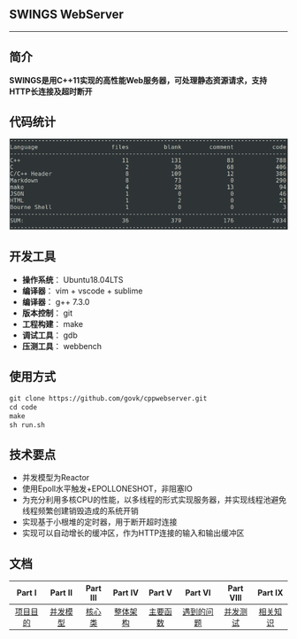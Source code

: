 ## SWINGS WebServer

---

## 简介
**SWINGS是用C++11实现的高性能Web服务器，可处理静态资源请求，支持HTTP长连接及超时断开** 

## 代码统计
![](./doc/img/代码统计.png)

## 开发工具
- **操作系统**： Ubuntu18.04LTS
- **编译器**： vim + vscode + sublime
- **编译器**： g++ 7.3.0
- **版本控制**： git
- **工程构建**： make
- **调试工具**： gdb
- **压测工具**： webbench

## 使用方式
```shell
git clone https://github.com/govk/cppwebserver.git
cd code
make
sh run.sh
```

## 技术要点
- 并发模型为Reactor
- 使用Epoll水平触发+EPOLLONESHOT，非阻塞IO
- 为充分利用多核CPU的性能，以多线程的形式实现服务器，并实现线程池避免线程频繁创建销毁造成的系统开销
- 实现基于小根堆的定时器，用于断开超时连接
- 实现可以自动增长的缓冲区，作为HTTP连接的输入和输出缓冲区

## 文档
| Part I | Part II | Part III | Part IV | Part V | Part VI | Part VIII | Part IX |
| :-: | :-: | :-: | :-: | :-: | :-: | :-: | :-: |
|[项目目的](./doc/项目目的.md)|[并发模型](./doc/并发模型.md)|[核心类](./doc/核心类.md)|[整体架构](./doc/整体架构.md)|[主要函数](./doc/主要函数.md)|[遇到的问题](./doc/遇到的问题.md)|[并发测试](./doc/并发测试.md)|[相关知识](./doc/相关知识.md)|
